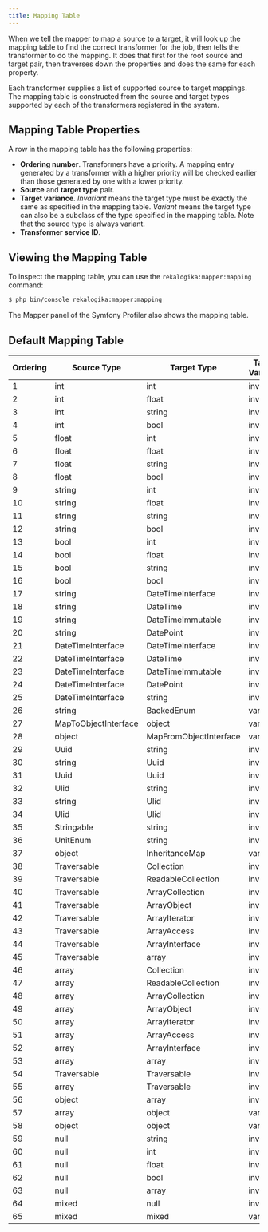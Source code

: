 ```yaml
---
title: Mapping Table
---
```


When we tell the mapper to map a source to a target, it will look up the mapping
table to find the correct transformer for the job, then tells the transformer to
do the mapping. It does that first for the root source and target pair, then
traverses down the properties and does the same for each property.

Each transformer supplies a list of supported source to target mappings. The
mapping table is constructed from the source and target types supported by each
of the transformers registered in the system.

## Mapping Table Properties

A row in the mapping table has the following properties:

* **Ordering number**. Transformers have a priority. A mapping entry generated
  by a transformer with a higher priority will be checked earlier than those
  generated by one with a lower priority.
* **Source** and **target type** pair.
* **Target variance**. *Invariant* means the target type must be exactly the
  same as specified in the mapping table. *Variant* means the target type can
  also be a subclass of the type specified in the mapping table. Note that the
  source type is always variant.
* **Transformer service ID**.

## Viewing the Mapping Table

To inspect the mapping table, you can use the `rekalogika:mapper:mapping`
command:

```bash
$ php bin/console rekalogika:mapper:mapping
```

The Mapper panel of the Symfony Profiler also shows the mapping table.

## Default Mapping Table

| Ordering | Source Type          | Target Type            | Target Variance | Transformer                         |
| -------- | -------------------- | ---------------------- | --------------- | ----------------------------------- |
| 1        | int                  | int                    | invariant       | ScalarToScalarTransformer           |
| 2        | int                  | float                  | invariant       | ScalarToScalarTransformer           |
| 3        | int                  | string                 | invariant       | ScalarToScalarTransformer           |
| 4        | int                  | bool                   | invariant       | ScalarToScalarTransformer           |
| 5        | float                | int                    | invariant       | ScalarToScalarTransformer           |
| 6        | float                | float                  | invariant       | ScalarToScalarTransformer           |
| 7        | float                | string                 | invariant       | ScalarToScalarTransformer           |
| 8        | float                | bool                   | invariant       | ScalarToScalarTransformer           |
| 9        | string               | int                    | invariant       | ScalarToScalarTransformer           |
| 10       | string               | float                  | invariant       | ScalarToScalarTransformer           |
| 11       | string               | string                 | invariant       | ScalarToScalarTransformer           |
| 12       | string               | bool                   | invariant       | ScalarToScalarTransformer           |
| 13       | bool                 | int                    | invariant       | ScalarToScalarTransformer           |
| 14       | bool                 | float                  | invariant       | ScalarToScalarTransformer           |
| 15       | bool                 | string                 | invariant       | ScalarToScalarTransformer           |
| 16       | bool                 | bool                   | invariant       | ScalarToScalarTransformer           |
| 17       | string               | DateTimeInterface      | invariant       | DateTimeTransformer                 |
| 18       | string               | DateTime               | invariant       | DateTimeTransformer                 |
| 19       | string               | DateTimeImmutable      | invariant       | DateTimeTransformer                 |
| 20       | string               | DatePoint              | invariant       | DateTimeTransformer                 |
| 21       | DateTimeInterface    | DateTimeInterface      | invariant       | DateTimeTransformer                 |
| 22       | DateTimeInterface    | DateTime               | invariant       | DateTimeTransformer                 |
| 23       | DateTimeInterface    | DateTimeImmutable      | invariant       | DateTimeTransformer                 |
| 24       | DateTimeInterface    | DatePoint              | invariant       | DateTimeTransformer                 |
| 25       | DateTimeInterface    | string                 | invariant       | DateTimeTransformer                 |
| 26       | string               | BackedEnum             | variant         | StringToBackedEnumTransformer       |
| 27       | MapToObjectInterface | object                 | variant         | ClassMethodTransformer              |
| 28       | object               | MapFromObjectInterface | variant         | ClassMethodTransformer              |
| 29       | Uuid                 | string                 | invariant       | SymfonyUidTransformer               |
| 30       | string               | Uuid                   | invariant       | SymfonyUidTransformer               |
| 31       | Uuid                 | Uuid                   | invariant       | SymfonyUidTransformer               |
| 32       | Ulid                 | string                 | invariant       | SymfonyUidTransformer               |
| 33       | string               | Ulid                   | invariant       | SymfonyUidTransformer               |
| 34       | Ulid                 | Ulid                   | invariant       | SymfonyUidTransformer               |
| 35       | Stringable           | string                 | invariant       | ObjectToStringTransformer           |
| 36       | UnitEnum             | string                 | invariant       | ObjectToStringTransformer           |
| 37       | object               | InheritanceMap         | variant         | InheritanceMapTransformer           |
| 38       | Traversable          | Collection             | invariant       | TraversableToArrayAccessTransformer |
| 39       | Traversable          | ReadableCollection     | invariant       | TraversableToArrayAccessTransformer |
| 40       | Traversable          | ArrayCollection        | invariant       | TraversableToArrayAccessTransformer |
| 41       | Traversable          | ArrayObject            | invariant       | TraversableToArrayAccessTransformer |
| 42       | Traversable          | ArrayIterator          | invariant       | TraversableToArrayAccessTransformer |
| 43       | Traversable          | ArrayAccess            | invariant       | TraversableToArrayAccessTransformer |
| 44       | Traversable          | ArrayInterface         | invariant       | TraversableToArrayAccessTransformer |
| 45       | Traversable          | array                  | invariant       | TraversableToArrayAccessTransformer |
| 46       | array                | Collection             | invariant       | TraversableToArrayAccessTransformer |
| 47       | array                | ReadableCollection     | invariant       | TraversableToArrayAccessTransformer |
| 48       | array                | ArrayCollection        | invariant       | TraversableToArrayAccessTransformer |
| 49       | array                | ArrayObject            | invariant       | TraversableToArrayAccessTransformer |
| 50       | array                | ArrayIterator          | invariant       | TraversableToArrayAccessTransformer |
| 51       | array                | ArrayAccess            | invariant       | TraversableToArrayAccessTransformer |
| 52       | array                | ArrayInterface         | invariant       | TraversableToArrayAccessTransformer |
| 53       | array                | array                  | invariant       | TraversableToArrayAccessTransformer |
| 54       | Traversable          | Traversable            | invariant       | TraversableToTraversableTransformer |
| 55       | array                | Traversable            | invariant       | TraversableToTraversableTransformer |
| 56       | object               | array                  | invariant       | ObjectToArrayTransformer            |
| 57       | array                | object                 | variant         | ArrayToObjectTransformer            |
| 58       | object               | object                 | variant         | ObjectToObjectTransformer           |
| 59       | null                 | string                 | invariant       | NullTransformer                     |
| 60       | null                 | int                    | invariant       | NullTransformer                     |
| 61       | null                 | float                  | invariant       | NullTransformer                     |
| 62       | null                 | bool                   | invariant       | NullTransformer                     |
| 63       | null                 | array                  | invariant       | NullTransformer                     |
| 64       | mixed                | null                   | invariant       | NullTransformer                     |
| 65       | mixed                | mixed                  | variant         | CopyTransformer                     |